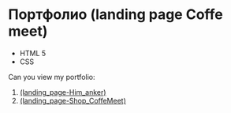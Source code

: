 # Портфолио (landing page Coffe meet)
- HTML 5
- CSS

Can you view my portfolio:
1) [(landing_page-Him_anker)](https://nikta1531.github.io/landing-page-him_anker/)
2) [(landing_page-Shop_CoffeMeet)](https://nikta1531.github.io/landing_page-Shop_Coffe/)
